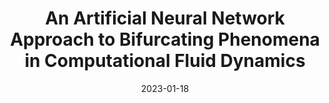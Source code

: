 ---
title: "An Artificial Neural Network Approach to Bifurcating Phenomena in Computational Fluid Dynamics"
collection: publications
permalink: /publication/2023-01-18-An-Artificial-Neural-Network-Approach-to-Bifurcating-Phenomena-in-Computational-Fluid-Dynamics
date: 2023-01-18
item: 11
venue: 'Computers &amp; Fluids'
paperurl: 'https://doi.org/10.1016/j.compfluid.2023.105813'
authors: 'F. Pichi, F. Ballarin, G. Rozza, J. Hesthaven'
pubsource: 'journal'
---